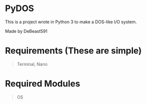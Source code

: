 # PyDOS
This is a project wrote in Python 3 to make a DOS-like I/O system.

Made by DeBeast591

# Requirements (These are simple)
> Terminal, Nano
# Required Modules
> OS
